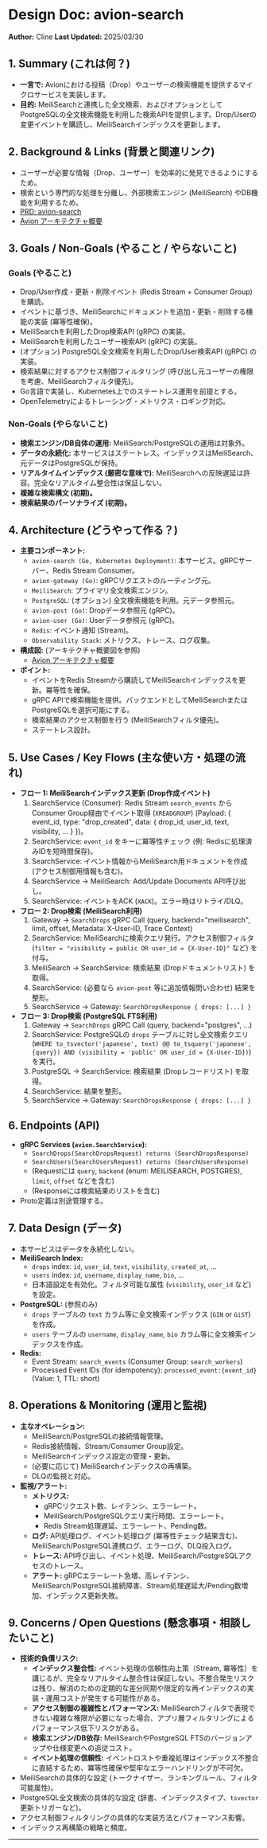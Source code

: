 # Design Doc: avion-search

**Author:** Cline
**Last Updated:** 2025/03/30

## 1. Summary (これは何？)

- **一言で:** Avionにおける投稿（Drop）やユーザーの検索機能を提供するマイクロサービスを実装します。
- **目的:** MeiliSearchと連携した全文検索、およびオプションとしてPostgreSQLの全文検索機能を利用した検索APIを提供します。Drop/Userの変更イベントを購読し、MeiliSearchインデックスを更新します。

## 2. Background & Links (背景と関連リンク)

- ユーザーが必要な情報（Drop、ユーザー）を効率的に発見できるようにするため。
- 検索という専門的な処理を分離し、外部検索エンジン (MeiliSearch) やDB機能を利用するため。
- [PRD: avion-search](./prd.md)
- [Avion アーキテクチャ概要](../architecture.md)

## 3. Goals / Non-Goals (やること / やらないこと)

### Goals (やること)

- Drop/User作成・更新・削除イベント (Redis Stream + Consumer Group) を購読。
- イベントに基づき、MeiliSearchにドキュメントを追加・更新・削除する機能の実装 (冪等性確保)。
- MeiliSearchを利用したDrop検索API (gRPC) の実装。
- MeiliSearchを利用したユーザー検索API (gRPC) の実装。
- (オプション) PostgreSQL全文検索を利用したDrop/User検索API (gRPC) の実装。
- 検索結果に対するアクセス制御フィルタリング (呼び出し元ユーザーの権限を考慮、MeiliSearchフィルタ優先)。
- Go言語で実装し、Kubernetes上でのステートレス運用を前提とする。
- OpenTelemetryによるトレーシング・メトリクス・ロギング対応。

### Non-Goals (やらないこと)

- **検索エンジン/DB自体の運用:** MeiliSearch/PostgreSQLの運用は対象外。
- **データの永続化:** 本サービスはステートレス。インデックスはMeiliSearch、元データはPostgreSQLが保持。
- **リアルタイムインデックス (厳密な意味で):** MeiliSearchへの反映遅延は許容。完全なリアルタイム整合性は保証しない。
- **複雑な検索構文 (初期)。**
- **検索結果のパーソナライズ (初期)。**

## 4. Architecture (どうやって作る？)

- **主要コンポーネント:**
    - `avion-search (Go, Kubernetes Deployment)`: 本サービス。gRPCサーバー、Redis Stream Consumer。
    - `avion-gateway (Go)`: gRPCリクエストのルーティング元。
    - `MeiliSearch`: プライマリ全文検索エンジン。
    - `PostgreSQL`: (オプション) 全文検索機能を利用。元データ参照元。
    - `avion-post (Go)`: Dropデータ参照元 (gRPC)。
    - `avion-user (Go)`: Userデータ参照元 (gRPC)。
    - `Redis`: イベント通知 (Stream)。
    - `Observability Stack`: メトリクス、トレース、ログ収集。
- **構成図:** (アーキテクチャ概要図を参照)
    - [Avion アーキテクチャ概要](../architecture.md)
- **ポイント:**
    - イベントをRedis Streamから購読してMeiliSearchインデックスを更新。冪等性を確保。
    - gRPC APIで検索機能を提供。バックエンドとしてMeiliSearchまたはPostgreSQLを選択可能にする。
    - 検索結果のアクセス制御を行う (MeiliSearchフィルタ優先)。
    - ステートレス設計。

## 5. Use Cases / Key Flows (主な使い方・処理の流れ)

- **フロー 1: MeiliSearchインデックス更新 (Drop作成イベント)**
    1. SearchService (Consumer): Redis Stream `search_events` からConsumer Group経由でイベント取得 (`XREADGROUP`) (Payload: { event_id, type: "drop_created", data: { drop_id, user_id, text, visibility, ... } })。
    2. SearchService: `event_id` をキーに冪等性チェック (例: Redisに処理済みIDを短時間保存)。
    3. SearchService: イベント情報からMeiliSearch用ドキュメントを作成 (アクセス制御用情報も含む)。
    4. SearchService → MeiliSearch: Add/Update Documents API呼び出し。
    5. SearchService: イベントをACK (`XACK`)。エラー時はリトライ/DLQ。
- **フロー 2: Drop検索 (MeiliSearch利用)**
    1. Gateway → `SearchDrops` gRPC Call (query, backend="meilisearch", limit, offset, Metadata: X-User-ID, Trace Context)
    2. SearchService: MeiliSearchに検索クエリ発行。アクセス制御フィルタ (`filter = "visibility = public OR user_id = {X-User-ID}"` など) を付与。
    3. MeiliSearch → SearchService: 検索結果 (Dropドキュメントリスト) を取得。
    4. SearchService: (必要なら `avion-post` 等に追加情報問い合わせ) 結果を整形。
    5. SearchService → Gateway: `SearchDropsResponse { drops: [...] }`
- **フロー 3: Drop検索 (PostgreSQL FTS利用)**
    1. Gateway → `SearchDrops` gRPC Call (query, backend="postgres", ...)
    2. SearchService: PostgreSQLの `drops` テーブルに対し全文検索クエリ (`WHERE to_tsvector('japanese', text) @@ to_tsquery('japanese', {query}) AND (visibility = 'public' OR user_id = {X-User-ID})`) を実行。
    3. PostgreSQL → SearchService: 検索結果 (Dropレコードリスト) を取得。
    4. SearchService: 結果を整形。
    5. SearchService → Gateway: `SearchDropsResponse { drops: [...] }`

## 6. Endpoints (API)

- **gRPC Services (`avion.SearchService`):**
    - `SearchDrops(SearchDropsRequest) returns (SearchDropsResponse)`
    - `SearchUsers(SearchUsersRequest) returns (SearchUsersResponse)`
    - (Requestには `query`, `backend` (enum: MEILISEARCH, POSTGRES), `limit`, `offset` などを含む)
    - (Responseには検索結果のリストを含む)
- Proto定義は別途管理する。

## 7. Data Design (データ)

- 本サービスはデータを永続化しない。
- **MeiliSearch Index:**
    - `drops` index: `id`, `user_id`, `text`, `visibility`, `created_at`, ...
    - `users` index: `id`, `username`, `display_name`, `bio`, ...
    - 日本語設定を有効化。フィルタ可能な属性 (`visibility`, `user_id` など) を設定。
- **PostgreSQL:** (参照のみ)
    - `drops` テーブルの `text` カラム等に全文検索インデックス (`GIN` or `GiST`) を作成。
    - `users` テーブルの `username`, `display_name`, `bio` カラム等に全文検索インデックスを作成。
- **Redis:**
    - Event Stream: `search_events` (Consumer Group: `search_workers`)
    - Processed Event IDs (for idempotency): `processed_event:{event_id}` (Value: 1, TTL: short)

## 8. Operations & Monitoring (運用と監視)

- **主なオペレーション:**
    - MeiliSearch/PostgreSQLの接続情報管理。
    - Redis接続情報、Stream/Consumer Group設定。
    - MeiliSearchインデックス設定の管理・更新。
    - (必要に応じて) MeiliSearchインデックスの再構築。
    - DLQの監視と対応。
- **監視/アラート:**
    - **メトリクス:**
        - gRPCリクエスト数、レイテンシ、エラーレート。
        - MeiliSearch/PostgreSQLクエリ実行時間、エラーレート。
        - Redis Stream処理遅延、エラーレート、Pending数。
    - **ログ:** API処理ログ、イベント処理ログ (冪等性チェック結果含む)、MeiliSearch/PostgreSQL連携ログ、エラーログ、DLQ投入ログ。
    - **トレース:** API呼び出し、イベント処理、MeiliSearch/PostgreSQLアクセスのトレース。
    - **アラート:** gRPCエラーレート急増、高レイテンシ、MeiliSearch/PostgreSQL接続障害、Stream処理遅延大/Pending数増加、インデックス更新失敗。

## 9. Concerns / Open Questions (懸念事項・相談したいこと)

- **技術的負債リスク:**
    - **インデックス整合性:** イベント処理の信頼性向上策（Stream, 冪等性）を講じるが、完全なリアルタイム整合性は保証しない。不整合発生リスクは残り、解消のための定期的な差分同期や限定的な再インデックスの実装・運用コストが発生する可能性がある。
    - **アクセス制御の複雑性とパフォーマンス:** MeiliSearchフィルタで表現できない複雑な権限が必要になった場合、アプリ層フィルタリングによるパフォーマンス低下リスクがある。
    - **検索エンジン/DB依存:** MeiliSearchやPostgreSQL FTSのバージョンアップや仕様変更への追従コスト。
    - **イベント処理の信頼性:** イベントロストや重複処理はインデックス不整合に直結するため、冪等性確保や堅牢なエラーハンドリングが不可欠。
- MeiliSearchの具体的な設定 (トークナイザー、ランキングルール、フィルタ可能属性)。
- PostgreSQL全文検索の具体的な設定 (辞書、インデックスタイプ、`tsvector` 更新トリガーなど)。
- アクセス制御フィルタリングの具体的な実装方法とパフォーマンス影響。
- インデックス再構築の戦略と頻度。

---
